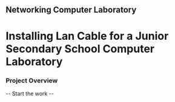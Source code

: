 Networking Computer Laboratory
---
# Installing Lan Cable for a Junior Secondary School Computer Laboratory
### Project Overview
-- Start the work --
